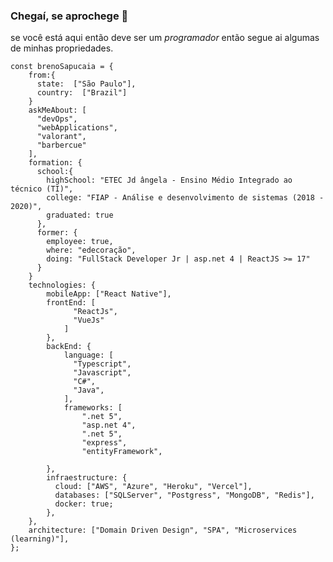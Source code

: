 ### Chegaí, se aprochege 👋


se você está aqui então deve ser um <i>programador</i>
então segue ai algumas de minhas propriedades.
<!--
**breno-sapucaia/breno-sapucaia** is a ✨ _special_ ✨ repository because its `README.md` (this file) appears on your GitHub profile.-->

```javscript
const brenoSapucaia = {
    from:{
      state:  ["São Paulo"],
      country:  ["Brazil"]
    }
    askMeAbout: [
      "devOps", 
      "webApplications", 
      "valorant",
      "barbercue"
    ],
    formation: {
      school:{
        highSchool: "ETEC Jd ângela - Ensino Médio Integrado ao técnico (TI)",
        college: "FIAP - Análise e desenvolvimento de sistemas (2018 - 2020)",
        graduated: true
      },
      former: {
        employee: true,
        where: "edecoração",
        doing: "FullStack Developer Jr | asp.net 4 | ReactJS >= 17"
      }
    }
    technologies: {
        mobileApp: ["React Native"],
        frontEnd: [
              "ReactJs", 
              "VueJs"
            ]
        },
        backEnd: {
            language: [
              "Typescript",               
              "Javascript",
              "C#",
              "Java",
            ],
            frameworks: [
                ".net 5",
                "asp.net 4",
                ".net 5",
                "express",
                "entityFramework",
              
        },
        infraestructure: {
          cloud: ["AWS", "Azure", "Heroku", "Vercel"],
          databases: ["SQLServer", "Postgress", "MongoDB", "Redis"],
          docker: true;
        },
    },
    architecture: ["Domain Driven Design", "SPA", "Microservices (learning)"],
};
```

